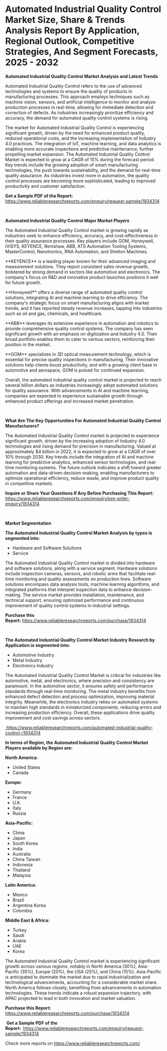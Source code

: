 <p><h1>Automated Industrial Quality Control Market Size, Share & Trends Analysis Report By Application, Regional Outlook, Competitive Strategies, And Segment Forecasts, 2025 - 2032</h1></p><p><strong>Automated Industrial Quality Control Market Analysis and Latest Trends</strong></p>
<p><p>Automated Industrial Quality Control refers to the use of advanced technologies and systems to ensure the quality of products in manufacturing processes. This approach employs techniques such as machine vision, sensors, and artificial intelligence to monitor and analyze production processes in real-time, allowing for immediate detection and correction of defects. As industries increasingly prioritize efficiency and accuracy, the demand for automated quality control systems is rising.</p><p>The market for Automated Industrial Quality Control is experiencing significant growth, driven by the need for enhanced product quality, reduced operational costs, and the increasing implementation of Industry 4.0 practices. The integration of IoT, machine learning, and data analytics is enabling more accurate inspections and predictive maintenance, further propelling market expansion. The Automated Industrial Quality Control Market is expected to grow at a CAGR of 15% during the forecast period. Key trends include the growing adoption of smart manufacturing technologies, the push towards sustainability, and the demand for real-time quality assurance. As industries invest more in automation, the quality control processes are becoming more sophisticated, leading to improved productivity and customer satisfaction.</p></p>
<p><strong>Get a Sample PDF of the Report:&nbsp;</strong> <a href="https://www.reliableresearchreports.com/enquiry/request-sample/1934314?utm_campaign=2233&utm_medium=2&utm_source=Github&utm_content=ia&utm_term=10032025&utm_id=automated-industrial-quality-control">https://www.reliableresearchreports.com/enquiry/request-sample/1934314</a></p>
<p>&nbsp;</p>
<p><strong>Automated Industrial Quality Control Major Market Players</strong></p>
<p><p>The Automated Industrial Quality Control market is growing rapidly as industries seek to enhance efficiency, accuracy, and cost-effectiveness in their quality assurance processes. Key players include GOM, Honeywell, IVISYS, KEYENCE, Renishaw, ABB, ATS Automation Tooling Systems, MasterControl, Nanotronics, RNA Automation, and Shelton Machines.</p><p>**KEYENCE** is a leading player known for their advanced imaging and measurement solutions. They report consistent sales revenue growth, bolstered by strong demand in sectors like automotive and electronics. The company's focus on R&D and innovative product launches positions it well for future growth.</p><p>**Honeywell** offers a diverse range of automated quality control solutions, integrating AI and machine learning to drive efficiency. The company's strategic focus on smart manufacturing aligns with market trends, and it has reported steady revenue increases, tapping into industries such as oil and gas, chemicals, and healthcare.</p><p>**ABB** leverages its extensive experience in automation and robotics to provide comprehensive quality control systems. The company has seen significant growth with an emphasis on digitization and Industry 4.0. Their broad portfolio enables them to cater to various sectors, reinforcing their position in the market.</p><p>**GOM** specializes in 3D optical measurement technology, which is essential for precise quality inspections in manufacturing. Their innovative solutions help clients boost productivity, and with a growing client base in automotive and aerospace, GOM is poised for continued expansion.</p><p>Overall, the automated industrial quality control market is projected to reach several billion dollars as industries increasingly adopt automated solutions for quality assurance. With advancements in AI and machine learning, companies are expected to experience sustainable growth through enhanced product offerings and increased market penetration.</p></p>
<p>&nbsp;</p>
<p><strong>What Are The Key Opportunities For Automated Industrial Quality Control Manufacturers?</strong></p>
<p><p>The Automated Industrial Quality Control market is projected to experience significant growth, driven by the increasing adoption of Industry 4.0 technologies and rising demand for precision in manufacturing. Valued at approximately $4 billion in 2022, it is expected to grow at a CAGR of over 10% through 2030. Key trends include the integration of AI and machine learning for predictive analytics, enhanced sensor technologies, and real-time monitoring systems. The future outlook indicates a shift toward greater automation and data-driven decision-making, enabling manufacturers to optimize operational efficiency, reduce waste, and improve product quality in competitive markets.</p></p>
<p><strong>Inquire or Share Your Questions If Any Before Purchasing This Report:</strong> <a href="https://www.reliableresearchreports.com/enquiry/pre-order-enquiry/1934314?utm_campaign=2233&utm_medium=2&utm_source=Github&utm_content=ia&utm_term=10032025&utm_id=automated-industrial-quality-control">https://www.reliableresearchreports.com/enquiry/pre-order-enquiry/1934314</a></p>
<p>&nbsp;</p>
<p><strong>Market Segmentation</strong></p>
<p><strong>The Automated Industrial Quality Control Market Analysis by types is segmented into:</strong></p>
<p><ul><li>Hardware and Software Solutions</li><li>Service</li></ul></p>
<p><p>The Automated Industrial Quality Control market is divided into hardware and software solutions, along with a service segment. Hardware solutions include inspection cameras, sensors, and robotic arms that facilitate real-time monitoring and quality assessments on production lines. Software solutions encompass data analysis tools, machine learning algorithms, and integrated platforms that interpret inspection data to enhance decision-making. The service market provides installation, maintenance, and technical support, ensuring optimized performance and continuous improvement of quality control systems in industrial settings.</p></p>
<p><strong>Purchase this Report:&nbsp;</strong><a href="https://www.reliableresearchreports.com/purchase/1934314?utm_campaign=2233&utm_medium=2&utm_source=Github&utm_content=ia&utm_term=10032025&utm_id=automated-industrial-quality-control">https://www.reliableresearchreports.com/purchase/1934314</a></p>
<p>&nbsp;</p>
<p><strong>The Automated Industrial Quality Control Market Industry Research by Application is segmented into:</strong></p>
<p><ul><li>Automotive Industry</li><li>Metal Industry</li><li>Electronics Industry</li></ul></p>
<p><p>The Automated Industrial Quality Control Market is critical for industries like automotive, metal, and electronics, where precision and consistency are paramount. In the automotive sector, it ensures safety and performance standards through real-time monitoring. The metal industry benefits from enhanced defect detection and process optimization, improving material integrity. Meanwhile, the electronics industry relies on automated systems to maintain high standards in miniaturized components, reducing errors and increasing production efficiency. Overall, these applications drive quality improvement and cost savings across sectors.</p></p>
<p><a href="https://www.reliableresearchreports.com/automated-industrial-quality-control-r1934314?utm_campaign=2233&utm_medium=2&utm_source=Github&utm_content=ia&utm_term=10032025&utm_id=automated-industrial-quality-control">&nbsp;https://www.reliableresearchreports.com/automated-industrial-quality-control-r1934314</a></p>
<p><strong>In terms of Region, the Automated Industrial Quality Control Market Players available by Region are:</strong></p>
<p>
    <p> <strong> North America: </strong>
        <ul>
            <li>United States</li>
            <li>Canada</li>
        </ul>
        </p> 
    <p> <strong> Europe: </strong>
        <ul>
            <li>Germany</li>
            <li>France</li>
            <li>U.K.</li>
            <li>Italy</li>
            <li>Russia</li>
        </ul>
        </p> 
    <p> <strong> Asia-Pacific: </strong>
        <ul>
            <li>China</li>
            <li>Japan</li>
            <li>South Korea</li>
            <li>India</li>
            <li>Australia</li>
            <li>China Taiwan</li>
            <li>Indonesia</li>
            <li>Thailand</li>
            <li>Malaysia</li>
        </ul>
        </p> 
    <p> <strong> Latin America: </strong>
        <ul>
            <li>Mexico</li>
            <li>Brazil</li>
            <li>Argentina Korea</li>
            <li>Colombia</li>
        </ul>
        </p> 
    <p> <strong> Middle East & Africa: </strong>
        <ul>
            <li>Turkey</li>
            <li>Saudi</li>
            <li>Arabia</li>
            <li>UAE</li>
            <li>Korea</li>
        </ul>
    </p>
    </p>
<p><p>The Automated Industrial Quality Control market is experiencing significant growth across various regions, notably in North America (30%), Asia-Pacific (35%), Europe (20%), the USA (25%), and China (15%). Asia-Pacific is anticipated to dominate the market due to rapid industrialization and technological advancements, accounting for a considerable market share. North America follows closely, benefiting from advancements in automation technologies. These trends indicate a robust expansion trajectory, with APAC projected to lead in both innovation and market valuation.</p></p>
<p><strong>Purchase this Report: </strong><a href="https://www.reliableresearchreports.com/purchase/1934314?utm_campaign=2233&utm_medium=2&utm_source=Github&utm_content=ia&utm_term=10032025&utm_id=automated-industrial-quality-control">https://www.reliableresearchreports.com/purchase/1934314</a></p>
<p>&nbsp;<strong>Get a Sample PDF of the Report:&nbsp;&nbsp;</strong><a href="https://www.reliableresearchreports.com/enquiry/request-sample/1934314?utm_campaign=2233&utm_medium=2&utm_source=Github&utm_content=ia&utm_term=10032025&utm_id=automated-industrial-quality-control">https://www.reliableresearchreports.com/enquiry/request-sample/1934314</a></p>
<p><strong></strong></p>
<p>Check more reports on <a href="https://www.reliableresearchreports.com/?utm_campaign=2233&utm_medium=2&utm_source=Github&utm_content=ia&utm_term=10032025&utm_id=automated-industrial-quality-control">https://www.reliableresearchreports.com/</a></p>